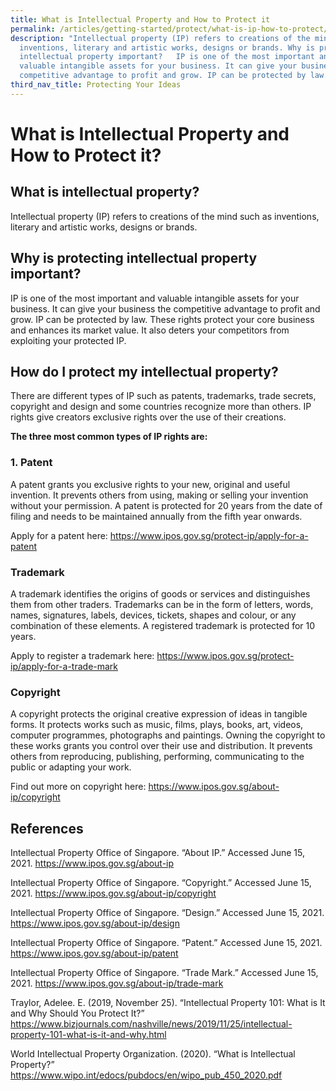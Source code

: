 ```yaml
---
title: What is Intellectual Property and How to Protect it
permalink: /articles/getting-started/protect/what-is-ip-how-to-protect/
description: "Intellectual property (IP) refers to creations of the mind such as
  inventions, literary and artistic works, designs or brands. Why is protecting
  intellectual property important?   IP is one of the most important and
  valuable intangible assets for your business. It can give your business the
  competitive advantage to profit and grow. IP can be protected by law."
third_nav_title: Protecting Your Ideas
---
```


# What is Intellectual Property and How to Protect it? 

 

 

## What is intellectual property? 

Intellectual property (IP) refers to creations of the mind such as inventions, literary and artistic works, designs or brands. 

 

## Why is protecting intellectual property important? 

IP is one of the most important and valuable intangible assets for your business. It can give your business the competitive advantage to profit and grow. IP can be protected by law. These rights protect your core business and enhances its market value. It also deters your competitors from exploiting your protected IP. 

 

## How do I protect my intellectual property? 

There are different types of IP such as patents, trademarks, trade secrets, copyright and design and some countries recognize more than others. IP rights give creators exclusive rights over the use of their creations.  

 

**The three most common types of IP rights are:**

 

### 1. Patent 

A patent grants you exclusive rights to your new, original and useful invention. It prevents others from using, making or selling your invention without your permission. A patent is protected for 20 years from the date of filing and needs to be maintained annually from the fifth year onwards. 

 

Apply for a patent here: <https://www.ipos.gov.sg/protect-ip/apply-for-a-patent>

 

### Trademark  

A trademark identifies the origins of goods or services and distinguishes them from other traders. Trademarks can be in the form of letters, words, names, signatures, labels, devices, tickets, shapes and colour, or any combination of these elements. A registered trademark is protected for 10 years. 

 

Apply to register a trademark here: <https://www.ipos.gov.sg/protect-ip/apply-for-a-trade-mark>

 

### Copyright 

A copyright protects the original creative expression of ideas in tangible forms. It protects works such as music, films, plays, books, art, videos, computer programmes, photographs and paintings. Owning the copyright to these works grants you control over their use and distribution. It prevents others from reproducing, publishing, performing, communicating to the public or adapting your work. 

 

Find out more on copyright here: <https://www.ipos.gov.sg/about-ip/copyright>


## References 

 

Intellectual Property Office of Singapore. “About IP.” Accessed June 15, 2021. <https://www.ipos.gov.sg/about-ip>  

 

Intellectual Property Office of Singapore. “Copyright.” Accessed June 15, 2021. <https://www.ipos.gov.sg/about-ip/copyright>  

 

Intellectual Property Office of Singapore. “Design.” Accessed June 15, 2021. <https://www.ipos.gov.sg/about-ip/design>  

 

Intellectual Property Office of Singapore. “Patent.” Accessed June 15, 2021. <https://www.ipos.gov.sg/about-ip/patent>  

 

Intellectual Property Office of Singapore. “Trade Mark.” Accessed June 15, 2021. <https://www.ipos.gov.sg/about-ip/trade-mark>

 

Traylor, Adelee. E. (2019, November 25). “Intellectual Property 101: What is It and Why Should You Protect It?” <https://www.bizjournals.com/nashville/news/2019/11/25/intellectual-property-101-what-is-it-and-why.html>

 

World Intellectual Property Organization. (2020). “What is Intellectual Property?” <https://www.wipo.int/edocs/pubdocs/en/wipo_pub_450_2020.pdf>